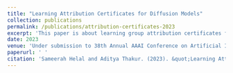 ```yaml
---
title: "Learning Attribution Certificates for Diffusion Models"
collection: publications
permalink: /publications/attribution-certificates-2023
excerpt: 'This paper is about learning group attribution certificates for generative diffusion models.'
date: 2023
venue: 'Under submission to 38th Annual AAAI Conference on Artificial Intelligence'
paperurl: ' '
citation: 'Sameerah Helal and Aditya Thakur. (2023). &quot;Learning Attribution Certificates for Diffusion Models.&quot; Under submission to <i>38th Annual AAAI Conference on Artificial Intelligence</i>.'
---
```

